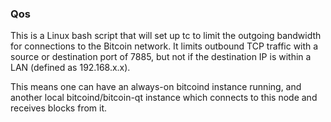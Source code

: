 ### Qos ###

This is a Linux bash script that will set up tc to limit the outgoing bandwidth for connections to the Bitcoin network. It limits outbound TCP traffic with a source or destination port of 7885, but not if the destination IP is within a LAN (defined as 192.168.x.x).

This means one can have an always-on bitcoind instance running, and another local bitcoind/bitcoin-qt instance which connects to this node and receives blocks from it.
